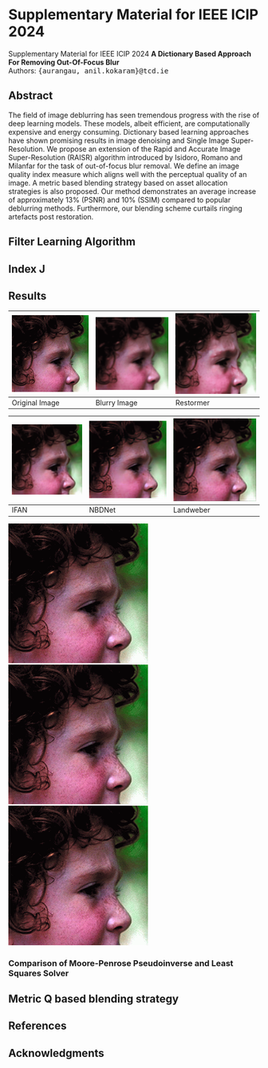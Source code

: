 # Supplementary Material for IEEE ICIP 2024
Supplementary Material for IEEE ICIP 2024
**A Dictionary Based Approach For Removing Out-Of-Focus Blur** <br />
Authors: <samp>{aurangau, anil.kokaram}@tcd.ie</samp>

## Abstract
The field of image deblurring has seen tremendous progress with the rise of deep learning models. These models, albeit efficient, are computationally expensive and energy consuming. Dictionary based learning approaches have shown promising results in image denoising and Single Image Super-Resolution. We propose an extension of the Rapid and Accurate Image Super-Resolution (RAISR) algorithm introduced by Isidoro, Romano and Milanfar for the task of out-of-focus blur removal. We define an image quality index measure which aligns well with the perceptual quality of an image. A metric based blending strategy based on asset allocation strategies is also proposed. Our method demonstrates an average increase of approximately 13% (PSNR) and 10% (SSIM) compared to popular deblurring methods. Furthermore, our blending scheme curtails ringing artefacts post restoration.

## Filter Learning Algorithm

## Index J

## Results

| ![Image 1](Resulting_Images/face.png) | ![Image 2](Resulting_Images/face_blurred.png) | ![Image 3](Resulting_Images/face_restormer.png) |
| --- | --- | --- |
| Original Image | Blurry Image | Restormer |

| ![Image 4](Resulting_Images/face_ifan.png) | ![Image 5](Resulting_Images/face_NBDNet.png) | ![Image 6](Resulting_Images/face_L.png) |
| --- | --- | --- |
| IFAN | NBDNet | Landweber |


![Caption for Image 7](Resulting_Images/face.png)
![Caption for Image 8](Resulting_Images/face.png)
![Caption for Image 9](Resulting_Images/face.png)

### Comparison of Moore-Penrose Pseudoinverse and Least Squares Solver

## Metric Q based blending strategy

## References

## Acknowledgments
